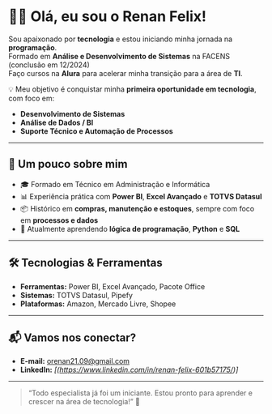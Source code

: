 # 👨‍💻 Olá, eu sou o Renan Felix!

Sou apaixonado por **tecnologia** e estou iniciando minha jornada na **programação**.  
Formado em **Análise e Desenvolvimento de Sistemas** na FACENS (conclusão em 12/2024)  
Faço cursos na **Alura** para acelerar minha transição para a área de **TI**.

💡 Meu objetivo é conquistar minha **primeira oportunidade em tecnologia**, com foco em:  
- **Desenvolvimento de Sistemas**  
- **Análise de Dados / BI**  
- **Suporte Técnico e Automação de Processos**  

---

## 🚀 Um pouco sobre mim
- 🎓 Formado em Técnico em Administração e Informática  
- 📊 Experiência prática com **Power BI**, **Excel Avançado** e **TOTVS Datasul**  
- 📦 Histórico em **compras, manutenção e estoques**, sempre com foco em **processos e dados**  
- 🌱 Atualmente aprendendo **lógica de programação**, **Python** e **SQL**  

---

## 🛠 Tecnologias & Ferramentas
- **Ferramentas:** Power BI, Excel Avançado, Pacote Office  
- **Sistemas:** TOTVS Datasul, Pipefy  
- **Plataformas:** Amazon, Mercado Livre, Shopee  

---

## 📬 Vamos nos conectar?
- **E-mail:** orenan21.09@gmail.com  
- **LinkedIn:** *[(https://www.linkedin.com/in/renan-felix-601b57175/)]*  

---

> “Todo especialista já foi um iniciante. Estou pronto para aprender e crescer na área de tecnologia!” 🚀
